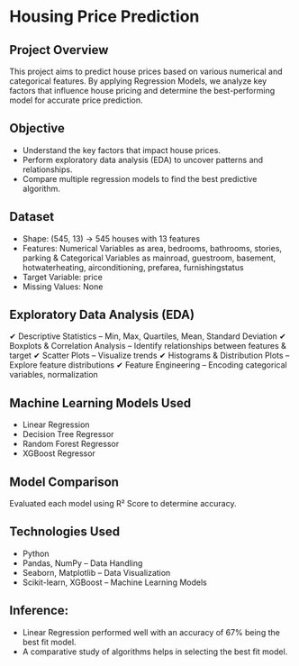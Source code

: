 # Housing Price Prediction

## Project Overview
This project aims to predict house prices based on various numerical and categorical features. By applying Regression Models, we analyze key factors that influence house pricing and determine the best-performing model for accurate price prediction.

## Objective
 - Understand the key factors that impact house prices.
 - Perform exploratory data analysis (EDA) to uncover patterns and relationships.
 - Compare multiple regression models to find the best predictive algorithm.

## Dataset
 - Shape: (545, 13) → 545 houses with 13 features
 - Features: Numerical Variables as area, bedrooms, bathrooms, stories, parking &
Categorical Variables as mainroad, guestroom, basement, hotwaterheating, airconditioning, prefarea, furnishingstatus
 - Target Variable: price
 - Missing Values: None

## Exploratory Data Analysis (EDA)
✔ Descriptive Statistics – Min, Max, Quartiles, Mean, Standard Deviation
✔ Boxplots & Correlation Analysis – Identify relationships between features & target
✔ Scatter Plots – Visualize trends
✔ Histograms & Distribution Plots – Explore feature distributions
✔ Feature Engineering – Encoding categorical variables, normalization

## Machine Learning Models Used
 - Linear Regression
 - Decision Tree Regressor
 - Random Forest Regressor
 - XGBoost Regressor

## Model Comparison
Evaluated each model using R² Score to determine accuracy.

## Technologies Used
- Python
- Pandas, NumPy – Data Handling
- Seaborn, Matplotlib – Data Visualization
- Scikit-learn, XGBoost – Machine Learning Models

## Inference:
- Linear Regression performed well with an accuracy of 67% being the best fit model.
- A comparative study of algorithms helps in selecting the best fit model.
